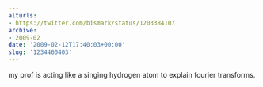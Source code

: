 ```yaml
---
alturls:
- https://twitter.com/bismark/status/1203384107
archive:
- 2009-02
date: '2009-02-12T17:40:03+00:00'
slug: '1234460403'
---
```


my prof is acting like a singing hydrogen atom to explain fourier transforms.

